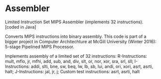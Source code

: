 # Assembler
Limited Instruction Set MIPS Assembler (implements 32 instructions). 
[coded in Java]

Converts MIPS instructions into binary assembly. 
This code is part of a bigger project in Computer Architechture at McGill University (Winter 2016): 5-stage Pipelined MIPS Processor. 

Implements assembly of a limited set of 32 instructions:
R-Instructions: mult, mflo, jr, mfhi, add, sub, and, div, slt, or, nor, xor, sra, srl, sll;
I-Instructions: addi, slti, bne, sw, beq, lw, lb, sb, lui, andi, ori, xori, asrt, asrti, halt;
J-Instructions: jal, jr, j;
Custom test instructions: asrt, asrti, halt
